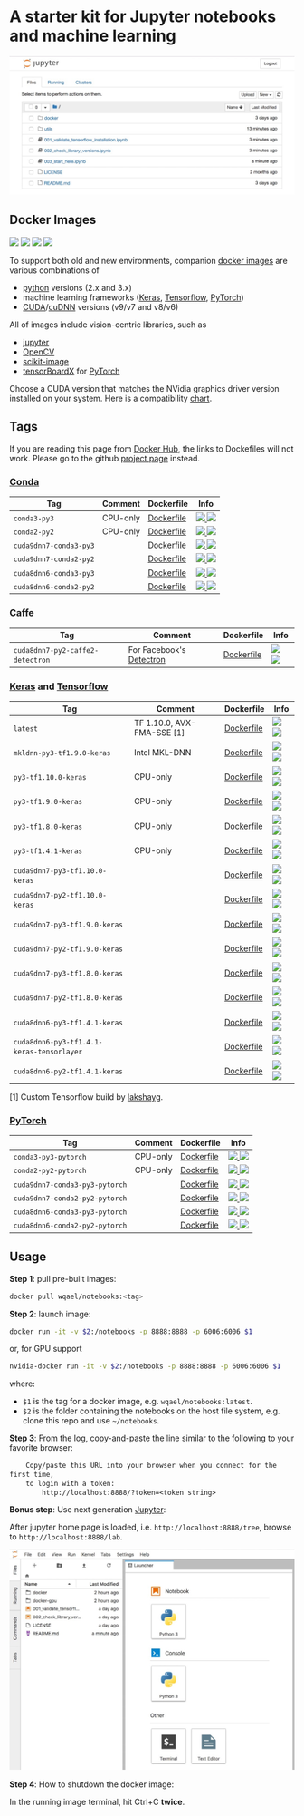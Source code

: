 # A starter kit for Jupyter notebooks and machine learning

![notebooks_screenshot](assets/notebooks.jpg)

## Docker Images

![](https://img.shields.io/docker/automated/wqael/notebooks.svg)
![](https://img.shields.io/docker/build/wqael/notebooks.svg)
![](https://img.shields.io/docker/pulls/wqael/notebooks.svg)
![](https://img.shields.io/docker/stars/wqael/notebooks.svg)

To support both old and new environments, companion [docker images](https://hub.docker.com/r/wqael/notebooks/) are various combinations of
* [python](https://www.python.org/) versions (2.x and 3.x)
* machine learning frameworks ([Keras](https://keras.io/), [Tensorflow](https://www.tensorflow.org/), [PyTorch](https://pytorch.org/))
* [CUDA](https://developer.nvidia.com/cuda-zone)/[cuDNN](https://developer.nvidia.com/cudnn) versions (v9/v7 and v8/v6)

All of images include vision-centric libraries, such as
* [jupyter](http://jupyter.org/)
* [OpenCV](https://opencv.org/)
* [scikit-image](http://scikit-image.org/)
* [tensorBoardX](https://github.com/lanpa/tensorboard-pytorch) for [PyTorch](https://pytorch.org/)

Choose a CUDA version that matches the NVidia graphics driver version installed on your system. Here is a compatibility [chart](https://gist.github.com/rlan/258b7c030364735be10c9df277cff5ed).

## Tags

If you are reading this page from [Docker Hub](https://hub.docker.com/r/wqael/notebooks/), the links to Dockefiles will not work. Please go to the github [project page](https://github.com/rlan/notebooks) instead.

### [Conda](https://conda.io/miniconda.html)

| Tag   | Comment | Dockerfile | Info  |
| ----- | ------- | ---------- | ----  |
| `conda3-py3` | CPU-only | [Dockerfile](docker/conda3-py3/Dockerfile) | [![](https://images.microbadger.com/badges/image/wqael/notebooks:conda3-py3.svg) ![](https://images.microbadger.com/badges/commit/wqael/notebooks:conda3-py3.svg)](https://microbadger.com/images/wqael/notebooks:conda3-py3) |
| `conda2-py2` | CPU-only | [Dockerfile](docker/conda2-py2/Dockerfile) | [![](https://images.microbadger.com/badges/image/wqael/notebooks:conda2-py2.svg) ![](https://images.microbadger.com/badges/commit/wqael/notebooks:conda2-py2.svg)](https://microbadger.com/images/wqael/notebooks:conda2-py2) |
| `cuda9dnn7-conda3-py3` | | [Dockerfile](docker/cuda9dnn7-conda3-py3/Dockerfile) | [![](https://images.microbadger.com/badges/image/wqael/notebooks:cuda9dnn7-conda3-py3.svg) ![](https://images.microbadger.com/badges/commit/wqael/notebooks:cuda9dnn7-conda3-py3.svg)](https://microbadger.com/images/wqael/notebooks:cuda9dnn7-conda3-py3) |
| `cuda9dnn7-conda2-py2` | | [Dockerfile](docker/cuda9dnn7-conda2-py2/Dockerfile) | [![](https://images.microbadger.com/badges/image/wqael/notebooks:cuda9dnn7-conda2-py2.svg) ![](https://images.microbadger.com/badges/commit/wqael/notebooks:cuda9dnn7-conda2-py2.svg)](https://microbadger.com/images/wqael/notebooks:cuda9dnn7-conda2-py2) |
| `cuda8dnn6-conda3-py3` | | [Dockerfile](docker/cuda8dnn6-conda3-py3/Dockerfile) | [![](https://images.microbadger.com/badges/image/wqael/notebooks:cuda8dnn6-conda3-py3.svg) ![](https://images.microbadger.com/badges/commit/wqael/notebooks:cuda8dnn6-conda3-py3.svg)](https://microbadger.com/images/wqael/notebooks:cuda8dnn6-conda3-py3) |
| `cuda8dnn6-conda2-py2` | | [Dockerfile](docker/cuda8dnn6-conda2-py2/Dockerfile) | [![](https://images.microbadger.com/badges/image/wqael/notebooks:cuda8dnn6-conda2-py2.svg) ![](https://images.microbadger.com/badges/commit/wqael/notebooks:cuda8dnn6-conda2-py2.svg)](https://microbadger.com/images/wqael/notebooks:cuda8dnn6-conda2-py2) |


### [Caffe](https://caffe2.ai/)

| Tag   | Comment | Dockerfile | Info  |
| ----- | ------- | ---------- | ----  |
| `cuda8dnn7-py2-caffe2-detectron` | For Facebook's [Detectron](https://github.com/facebookresearch/Detectron) | [Dockerfile](docker/cuda8dnn7-py2-caffe2-detectron/Dockerfile) | [![](https://images.microbadger.com/badges/image/wqael/notebooks:cuda8dnn7-py2-caffe2-detectron.svg) ![](https://images.microbadger.com/badges/commit/wqael/notebooks:cuda8dnn7-py2-caffe2-detectron.svg)](https://microbadger.com/images/wqael/notebooks:cuda8dnn7-py2-caffe2-detectron) |

### [Keras](https://keras.io/) and [Tensorflow](https://www.tensorflow.org/)

| Tag   | Comment | Dockerfile | Info  |
| ----- | ------- | ---------- | ----  |
| `latest` | TF 1.10.0, AVX-FMA-SSE [1] | [Dockerfile](docker/latest/Dockerfile) | [![](https://images.microbadger.com/badges/image/wqael/notebooks:latest.svg) ![](https://images.microbadger.com/badges/commit/wqael/notebooks:latest.svg)](https://microbadger.com/images/wqael/notebooks:latest) |
| `mkldnn-py3-tf1.9.0-keras` | Intel MKL-DNN | [Dockerfile](docker/mkldnn-py3-tf1.9.0-keras/Dockerfile) | [![](https://images.microbadger.com/badges/image/wqael/notebooks:mkldnn-py3-tf1.9.0-keras.svg) ![](https://images.microbadger.com/badges/commit/wqael/notebooks:mkldnn-py3-tf1.9.0-keras.svg)](https://microbadger.com/images/wqael/notebooks:mkldnn-py3-tf1.9.0-keras) |
| `py3-tf1.10.0-keras` | CPU-only | [Dockerfile](docker/py3-tf1.10.0-keras/Dockerfile) | [![](https://images.microbadger.com/badges/image/wqael/notebooks:py3-tf1.10.0-keras.svg) ![](https://images.microbadger.com/badges/commit/wqael/notebooks:py3-tf1.10.0-keras.svg)](https://microbadger.com/images/wqael/notebooks:py3-tf1.10.0-keras) |
| `py3-tf1.9.0-keras` | CPU-only | [Dockerfile](docker/py3-tf1.9.0-keras/Dockerfile) | [![](https://images.microbadger.com/badges/image/wqael/notebooks:py3-tf1.9.0-keras.svg) ![](https://images.microbadger.com/badges/commit/wqael/notebooks:py3-tf1.9.0-keras.svg)](https://microbadger.com/images/wqael/notebooks:py3-tf1.9.0-keras) |
| `py3-tf1.8.0-keras` | CPU-only | [Dockerfile](docker/py3-tf1.8.0-keras/Dockerfile) | [![](https://images.microbadger.com/badges/image/wqael/notebooks:py3-tf1.8.0-keras.svg) ![](https://images.microbadger.com/badges/commit/wqael/notebooks:py3-tf1.8.0-keras.svg)](https://microbadger.com/images/wqael/notebooks:py3-tf1.8.0-keras) |
| `py3-tf1.4.1-keras` | CPU-only | [Dockerfile](docker/py3-tf1.4.1-keras/Dockerfile) | [![](https://images.microbadger.com/badges/image/wqael/notebooks:py3-tf1.4.1-keras.svg) ![](https://images.microbadger.com/badges/commit/wqael/notebooks:py3-tf1.4.1-keras.svg)](https://microbadger.com/images/wqael/notebooks:py3-tf1.4.1-keras) |
| `cuda9dnn7-py3-tf1.10.0-keras` | | [Dockerfile](docker/cuda9dnn7-py3-tf1.10.0-keras/Dockerfile) | [![](https://images.microbadger.com/badges/image/wqael/notebooks:cuda9dnn7-py3-tf1.10.0-keras.svg) ![](https://images.microbadger.com/badges/commit/wqael/notebooks:cuda9dnn7-py3-tf1.10.0-keras.svg)](https://microbadger.com/images/wqael/notebooks:cuda9dnn7-py3-tf1.10.0-keras) |
| `cuda9dnn7-py2-tf1.10.0-keras` | | [Dockerfile](docker/cuda9dnn7-py2-tf1.10.0-keras/Dockerfile) | [![](https://images.microbadger.com/badges/image/wqael/notebooks:cuda9dnn7-py2-tf1.10.0-keras.svg) ![](https://images.microbadger.com/badges/commit/wqael/notebooks:cuda9dnn7-py2-tf1.10.0-keras.svg)](https://microbadger.com/images/wqael/notebooks:cuda9dnn7-py2-tf1.10.0-keras) |
| `cuda9dnn7-py3-tf1.9.0-keras` | | [Dockerfile](docker/cuda9dnn7-py3-tf1.9.0-keras/Dockerfile) | [![](https://images.microbadger.com/badges/image/wqael/notebooks:cuda9dnn7-py3-tf1.9.0-keras.svg) ![](https://images.microbadger.com/badges/commit/wqael/notebooks:cuda9dnn7-py3-tf1.9.0-keras.svg)](https://microbadger.com/images/wqael/notebooks:cuda9dnn7-py3-tf1.9.0-keras) |
| `cuda9dnn7-py2-tf1.9.0-keras` | | [Dockerfile](docker/cuda9dnn7-py2-tf1.9.0-keras/Dockerfile) | [![](https://images.microbadger.com/badges/image/wqael/notebooks:cuda9dnn7-py2-tf1.9.0-keras.svg) ![](https://images.microbadger.com/badges/commit/wqael/notebooks:cuda9dnn7-py2-tf1.9.0-keras.svg)](https://microbadger.com/images/wqael/notebooks:cuda9dnn7-py2-tf1.9.0-keras) |
| `cuda9dnn7-py3-tf1.8.0-keras` | | [Dockerfile](docker/cuda9dnn7-py3-tf1.8.0-keras/Dockerfile) | [![](https://images.microbadger.com/badges/image/wqael/notebooks:cuda9dnn7-py3-tf1.8.0-keras.svg) ![](https://images.microbadger.com/badges/commit/wqael/notebooks:cuda9dnn7-py3-tf1.8.0-keras.svg)](https://microbadger.com/images/wqael/notebooks:cuda9dnn7-py3-tf1.8.0-keras) |
| `cuda9dnn7-py2-tf1.8.0-keras` | | [Dockerfile](docker/cuda9dnn7-py2-tf1.8.0-keras/Dockerfile) | [![](https://images.microbadger.com/badges/image/wqael/notebooks:cuda9dnn7-py2-tf1.8.0-keras.svg) ![](https://images.microbadger.com/badges/commit/wqael/notebooks:cuda9dnn7-py2-tf1.8.0-keras.svg)](https://microbadger.com/images/wqael/notebooks:cuda9dnn7-py2-tf1.8.0-keras) |
| `cuda8dnn6-py3-tf1.4.1-keras` | | [Dockerfile](docker/cuda8dnn6-py3-tf1.4.1-keras/Dockerfile) | [![](https://images.microbadger.com/badges/image/wqael/notebooks:cuda8dnn6-py3-tf1.4.1-keras.svg) ![](https://images.microbadger.com/badges/commit/wqael/notebooks:cuda8dnn6-py3-tf1.4.1-keras.svg)](https://microbadger.com/images/wqael/notebooks:cuda8dnn6-py3-tf1.4.1-keras) |
| `cuda8dnn6-py3-tf1.4.1-keras-tensorlayer` | | [Dockerfile](docker/cuda8dnn6-py3-tf1.4.1-keras-tensorlayer/Dockerfile) | [![](https://images.microbadger.com/badges/image/wqael/notebooks:cuda8dnn6-py3-tf1.4.1-keras-tensorlayer.svg) ![](https://images.microbadger.com/badges/commit/wqael/notebooks:cuda8dnn6-py3-tf1.4.1-keras-tensorlayer.svg)](https://microbadger.com/images/wqael/notebooks:cuda8dnn6-py3-tf1.4.1-keras-tensorlayer) |
| `cuda8dnn6-py2-tf1.4.1-keras` | | [Dockerfile](docker/cuda8dnn6-py2-tf1.4.1-keras/Dockerfile) | [![](https://images.microbadger.com/badges/image/wqael/notebooks:cuda8dnn6-py2-tf1.4.1-keras.svg) ![](https://images.microbadger.com/badges/commit/wqael/notebooks:cuda8dnn6-py2-tf1.4.1-keras.svg)](https://microbadger.com/images/wqael/notebooks:cuda8dnn6-py2-tf1.4.1-keras) |

[1] Custom Tensorflow build by [lakshayg](https://github.com/lakshayg/tensorflow-build).

### [PyTorch](https://pytorch.org/)

| Tag   | Comment | Dockerfile | Info  |
| ----- | ------- | ---------- | ----  |
| `conda3-py3-pytorch` | CPU-only | [Dockerfile](docker/conda3-py3-pytorch/Dockerfile) | [![](https://images.microbadger.com/badges/image/wqael/notebooks:conda3-py3-pytorch.svg) ![](https://images.microbadger.com/badges/commit/wqael/notebooks:conda3-py3-pytorch.svg)](https://microbadger.com/images/wqael/notebooks:conda3-py3-pytorch) |
| `conda2-py2-pytorch` | CPU-only | [Dockerfile](docker/conda2-py2-pytorch/Dockerfile) | [![](https://images.microbadger.com/badges/image/wqael/notebooks:conda2-py2-pytorch.svg) ![](https://images.microbadger.com/badges/commit/wqael/notebooks:conda2-py2-pytorch.svg)](https://microbadger.com/images/wqael/notebooks:conda2-py2-pytorch) |
| `cuda9dnn7-conda3-py3-pytorch` | | [Dockerfile](docker/cuda9dnn7-conda3-py3-pytorch/Dockerfile) | [![](https://images.microbadger.com/badges/image/wqael/notebooks:cuda9dnn7-conda3-py3-pytorch.svg) ![](https://images.microbadger.com/badges/commit/wqael/notebooks:cuda9dnn7-conda3-py3-pytorch.svg)](https://microbadger.com/images/wqael/notebooks:cuda9dnn7-conda3-py3-pytorch) |
| `cuda9dnn7-conda2-py2-pytorch` | | [Dockerfile](docker/cuda9dnn7-conda2-py2-pytorch/Dockerfile) | [![](https://images.microbadger.com/badges/image/wqael/notebooks:cuda9dnn7-conda2-py2-pytorch.svg) ![](https://images.microbadger.com/badges/commit/wqael/notebooks:cuda9dnn7-conda2-py2-pytorch.svg)](https://microbadger.com/images/wqael/notebooks:cuda9dnn7-conda2-py2-pytorch) |
| `cuda8dnn6-conda3-py3-pytorch` | | [Dockerfile](docker/cuda8dnn6-conda3-py3-pytorch/Dockerfile) | [![](https://images.microbadger.com/badges/image/wqael/notebooks:cuda8dnn6-conda3-py3-pytorch.svg) ![](https://images.microbadger.com/badges/commit/wqael/notebooks:cuda8dnn6-conda3-py3-pytorch.svg)](https://microbadger.com/images/wqael/notebooks:cuda8dnn6-conda3-py3-pytorch) |
| `cuda8dnn6-conda2-py2-pytorch` | | [Dockerfile](docker/cuda8dnn6-conda2-py2-pytorch/Dockerfile) | [![](https://images.microbadger.com/badges/image/wqael/notebooks:cuda8dnn6-conda2-py2-pytorch.svg) ![](https://images.microbadger.com/badges/commit/wqael/notebooks:cuda8dnn6-conda2-py2-pytorch.svg)](https://microbadger.com/images/wqael/notebooks:cuda8dnn6-conda2-py2-pytorch) |


## Usage

**Step 1**: pull pre-built images:

```sh
docker pull wqael/notebooks:<tag>
```

**Step 2**: launch image:

```sh
docker run -it -v $2:/notebooks -p 8888:8888 -p 6006:6006 $1
```

or, for GPU support

```sh
nvidia-docker run -it -v $2:/notebooks -p 8888:8888 -p 6006:6006 $1
```

where:

* `$1` is the tag for a docker image, e.g. `wqael/notebooks:latest`.
* `$2` is the folder containing the notebooks on the host file system, e.g. clone this repo and use `~/notebooks`.


**Step 3**: From the log, copy-and-paste the line similar to the following to your favorite browser:

```
    Copy/paste this URL into your browser when you connect for the first time,
    to login with a token:
        http://localhost:8888/?token=<token string>
```

**Bonus step**: Use next generation [Jupyter](http://jupyterlab.readthedocs.io/en/latest/):

After jupyter home page is loaded, i.e. `http://localhost:8888/tree`, browse to `http://localhost:8888/lab`.

![jupyter_lab_screenshot](assets/jupyter_lab.jpg)

**Step 4**: How to shutdown the docker image:

In the running image terminal, hit Ctrl+C **twice**.
